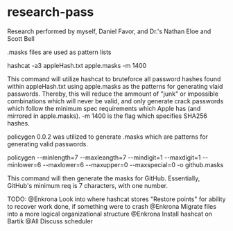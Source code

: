 # research-pass
Research performed by myself, Daniel Favor, and Dr.'s Nathan Eloe and Scott Bell

.masks files are used as pattern lists 

hashcat -a3 appleHash.txt apple.masks -m 1400

This command will utilize hashcat to bruteforce all password hashes found within appleHash.txt using apple.masks as the patterns for generating vlaid passwords. Thereby, this will reduce the ammount of "junk" or impossible combinations which will never be valid, and only generate crack passwords which follow the minimum spec requirements which Apple has (and mirrored in apple.masks). -m 1400 is the flag which specifies SHA256 hashes. 


policygen 0.0.2 was utilized to generate .masks which are patterns for generating valid passwords. 

policygen --minlength=7 --maxleangth=7 --mindigit=1 --maxdigit=1 --minlower=6 --maxlower=6 --maxupper=0 --maxspecial=0 -o github.masks

This command will then generate the masks for GitHub. Essentially, GitHub's minimum req is 7 characters, with one number. 


TODO: 
@Enkrona Look into where hashcat stores "Restore points" for ability to recover work done, if something were to crash
@Enkrona Migrate files into a more logical organizational structure 
@Enkrona Install hashcat on Bartik
@All Discuss scheduler
